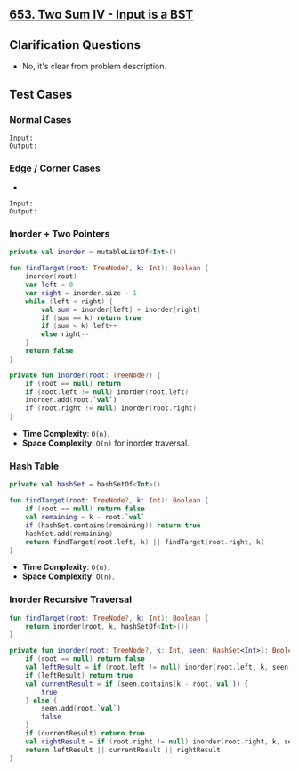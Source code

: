 ## [653. Two Sum IV - Input is a BST](https://leetcode.com/problems/two-sum-iv-input-is-a-bst/)

## Clarification Questions
* No, it's clear from problem description.
 
## Test Cases
### Normal Cases
```
Input: 
Output: 
```
### Edge / Corner Cases
* 
```
Input: 
Output: 
```

### Inorder + Two Pointers
```kotlin
private val inorder = mutableListOf<Int>()

fun findTarget(root: TreeNode?, k: Int): Boolean {
    inorder(root)
    var left = 0
    var right = inorder.size - 1
    while (left < right) {
        val sum = inorder[left] + inorder[right]
        if (sum == k) return true
        if (sum < k) left++
        else right--
    }
    return false
}

private fun inorder(root: TreeNode?) {
    if (root == null) return
    if (root.left != null) inorder(root.left)
    inorder.add(root.`val`)
    if (root.right != null) inorder(root.right)
}
```

* **Time Complexity**: `O(n)`.
* **Space Complexity**: `O(n)` for inorder traversal.

### Hash Table
```kotlin
private val hashSet = hashSetOf<Int>()

fun findTarget(root: TreeNode?, k: Int): Boolean {
    if (root == null) return false
    val remaining = k - root.`val`
    if (hashSet.contains(remaining)) return true
    hashSet.add(remaining)
    return findTarget(root.left, k) || findTarget(root.right, k)
}
```

* **Time Complexity**: `O(n)`.
* **Space Complexity**: `O(n)`.

### Inorder Recursive Traversal
```kotlin
fun findTarget(root: TreeNode?, k: Int): Boolean {
    return inorder(root, k, hashSetOf<Int>())
}

private fun inorder(root: TreeNode?, k: Int, seen: HashSet<Int>): Boolean {
    if (root == null) return false
    val leftResult = if (root.left != null) inorder(root.left, k, seen) else false
    if (leftResult) return true
    val currentResult = if (seen.contains(k - root.`val`)) {
        true
    } else {
        seen.add(root.`val`)
        false
    }
    if (currentResult) return true
    val rightResult = if (root.right != null) inorder(root.right, k, seen) else false
    return leftResult || currentResult || rightResult
}
```